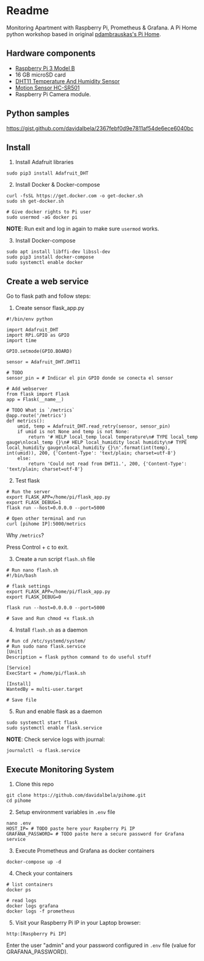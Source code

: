 # Readme

Monitoring Apartment with Raspberry Pi, Prometheus & Grafana. 
A Pi Home python workshop based in original [pdambrauskas's Pi Home](https://github.com/pdambrauskas/pihome).

## Hardware components

- [Raspberry Pi 3 Model B](https://www.raspberrypi.org/products/raspberry-pi-3-model-b/)
- 16 GB microSD card
- [DHT11 Temperature And Humidity Sensor](https://components101.com/dht11-temperature-sensor)
- [Motion Sensor HC-SR501](https://components101.com/hc-sr501-pir-sensor)
- Raspberry Pi Camera module.

## Python samples

https://gist.github.com/davidalbela/2367febf0d9e7811af54de6ece6040bc

## Install

1. Install Adafruit libraries
```
sudo pip3 install Adafruit_DHT
```

2. Install Docker & Docker-compose
```
curl -fsSL https://get.docker.com -o get-docker.sh
sudo sh get-docker.sh

# Give docker rights to Pi user
sudo usermod -aG docker pi
```

**NOTE**: Run exit and log in again to make sure `usermod` works.

3. Install Docker-compose
```
sudo apt install libffi-dev libssl-dev
sudo pip3 install docker-compose
sudo systemctl enable docker
```

## Create a web service

Go to flask path and follow steps:
1. Create sensor flask_app.py
```
#!/bin/env python

import Adafruit_DHT
import RPi.GPIO as GPIO
import time

GPIO.setmode(GPIO.BOARD)

sensor = Adafruit_DHT.DHT11

# TODO 
sensor_pin = # Indicar el pin GPIO donde se conecta el sensor

# Add webserver
from flask import Flask
app = Flask(__name__)

# TODO What is `/metrics`
@app.route('/metrics')
def metrics():
    umid, temp = Adafruit_DHT.read_retry(sensor, sensor_pin)
    if umid is not None and temp is not None:
        return '# HELP local_temp local temperature\n# TYPE local_temp gauge\nlocal_temp {}\n# HELP local_humidity local humidity\n# TYPE local_humidity gauge\nlocal_humidity {}\n'.format(int(temp), int(umid)), 200, {'Content-Type': 'text/plain; charset=utf-8'}
    else:
        return 'Could not read from DHT11.', 200, {'Content-Type': 'text/plain; charset=utf-8'}
```

2. Test flask
```
# Run the server
export FLASK_APP=/home/pi/flask_app.py
export FLASK_DEBUG=1
flask run --host=0.0.0.0 --port=5000

# Open other terminal and run
curl [pihome IP]:5000/metrics
```

Why `/metrics`?

Press Control + c to exit.

3. Create a run script `flash.sh` file
```
# Run nano flash.sh
#!/bin/bash

# flask settings
export FLASK_APP=/home/pi/flask_app.py
export FLASK_DEBUG=0

flask run --host=0.0.0.0 --port=5000

# Save and Run chmod +x flask.sh
```

4. Install `flash.sh` as a daemon
```
# Run cd /etc/systemd/system/
# Run sudo nano flask.service
[Unit]
Description = flask python command to do useful stuff

[Service]
ExecStart = /home/pi/flask.sh

[Install]
WantedBy = multi-user.target

# Save file
```

5. Run and enable flask as a daemon
```
sudo systemctl start flask
sudo systemctl enable flask.service
```

**NOTE**: Check service logs with journal:
```
journalctl -u flask.service
```

## Execute Monitoring System

1. Clone this repo
```
git clone https://github.com/davidalbela/pihome.git
cd pihome
```

2. Setup environment variables in `.env` file
```
nano .env
HOST_IP= # TODO paste here your Raspberry Pi IP
GRAFANA_PASSWORD= # TODO paste here a secure password for Grafana service
```

3. Execute Prometheus and Grafana as docker containers
```
docker-compose up -d
```

4. Check your containers
```
# list containers
docker ps

# read logs
docker logs grafana
docker logs -f prometheus
```

5. Visit your Raspberry Pi IP in your Laptop browser:
```
http:[Raspberry Pi IP]
```
Enter the user "admin" and your password configured in `.env` file (value for GRAFANA_PASSWORD).
